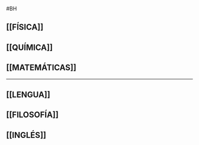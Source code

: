 #BH
## [[FÍSICA]]

## [[QUÍMICA]]

## [[MATEMÁTICAS]]

________________________

## [[LENGUA]]

## [[FILOSOFÍA]]

## [[INGLÉS]]
